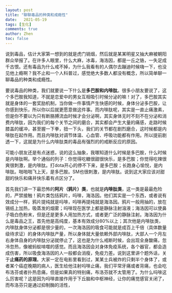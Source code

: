 ```yaml
---
layout: post
title: "聊聊毒品的种类和成瘾性"
date:   2021-05-19
tags: [生化]
comments: true
author: Zhen
toc: false
---
```

说到毒品，估计大家第一想到的就是虎门销烟，然后就是某某明星又抽大麻被朝阳群众举报了。在许多人眼里，什么大麻，冰毒，海洛因，都是一丘之貉，一失足成千古恨。还有毒品为什么戒不掉，为什么我看有的人偶尔去蹦迪时候嗨一下，也没见他上瘾啊？我不止和一个人科普过，感觉绝大多数人都没有概念，所以简单聊一聊毒品的种类和成瘾性。

要说毒品的种类，我们就要说一下什么是**多巴胺和内啡肽**。很多小朋友要说了，这个多巴胺我知道，不就是恋爱中的男女互相吸引时候分泌的嘛！对了，多巴胺其实就是身体的一套奖励机制，当你做一件事情产生快感的时候，身体分泌多巴胺，让你感到快乐，所以你以后就更愿意做这件事。而内啡肽呢，其实是一直止痛激素，但是你不要以为只有断胳膊流血时候才会分泌啊，其实身体无时不刻不在分泌和消费内啡肽，因为我们的每个关节之间的磨合，其实都会产生大量的痛感，走路时候膝盖的缓冲，甚至握一下拳，扭一下头，我们的关节都在剧烈磨合，这时候都是内啡肽在起作用。而且内啡肽对调节体温、心血管、呼吸功能都有作用。所以提前剧透一下，这就是为什么内啡肽类的毒品有强烈的的戒断反应的原因。

可能小朋友还是有点迷惑，说的这么抽象，我哪知道什么时候是多巴胺，什么时候是内啡肽啊。举个通俗的列子：你觉得吃糖很甜很快乐，是多巴胺；你觉得吃辣很爽很刺激，是内啡肽。打dota开心的停不下来，是多巴胺；长跑身心愉悦，是内啡肽。啪啪啪飞上天，是多巴胺。SM也很刺激，是内啡肽。说到这大家应该对甜甜的快乐和痛并快乐着有点区分了。

首先我们讲一下最恐怖的**阿片（鸦片）类**，也就是**内啡肽类**，这一类是最最危险的，严禁接触！鸦片类包括鸦片，吗啡，海洛因。他们其实是一个东西，或者说有效成分一样，鸦片提纯就是吗啡，吗啡再提纯就是海洛因。鸦片一般用抽的，放在锡纸上加热，吸蒸发的烟雾；吗啡现在医学上都是静脉注射溶液；海洛因可以使鼻子吸白色粉末，但是还是更多人用加热方式，或者更广泛的静脉注射。海洛因为什么是毒品之王，首先他是高纯度，基本有效成分80%以上；其次他是内啡肽类，内啡肽身体分泌都是很少量的，一次海洛因的吸食可能就是成百上千倍（具体数量级待求证）的身体内啡肽产量，所以身体就大量依赖外部内啡肽，大部人一个月左右身体自身的内啡肽分泌就停止了，这也是为什么戒断时候，会出现全身酸痛，忽冷忽热，像被蚂蚁啃噬的感觉。而且海洛因会对身体免疫系统，各个器官，都会造成伤害，所以吸食海洛因的人一般都会消瘦，免疫力差。说到这里讲个题外话，关于**止痛药的原理**。大家一定在电影里看到过，某某士兵被炸的只剩半个身体了，或者某个癌症晚期的病人，医生给他注射吗啡止痛，我们平常牙痛或者背痛，也会吃布洛芬或者扑热息痛，但是如果真的特别痛，布洛芬就不太管用了。为什么吗啡这么厉害呢？这是因为吗啡直接作用于下丘脑和中枢神经，让你的痛觉感官关闭了，而布洛芬只是通过抑制酶的活性，

<!--stackedit_data:
eyJoaXN0b3J5IjpbNjUyMDgxNjA2LC05NzcwNjc5NzIsMTgyNz
kyMTY0NiwtMTQyMjI0OTU0MiwyMTk3ODA1MTUsMTU5NzcxNjU4
MSwtMTQ5NTE0NDY1OSwtMTQ4MDIyNjY4OCwtNjI5NDQzNTE5LD
EyODUxODQ0NTYsMTI4NTE4NDQ1Nl19
-->